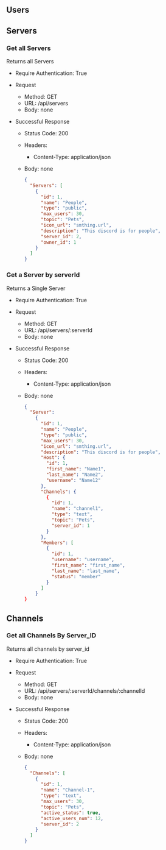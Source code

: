 ## Users


## Servers

###  Get all Servers

Returns all Servers

* Require Authentication: True
* Request
  * Method: GET
  * URL: /api/servers
  * Body: none

* Successful Response
  * Status Code: 200
  * Headers:
    * Content-Type: application/json
  * Body: none

    ```json
    {
      "Servers": [
        {
          "id": 1,
          "name": "People",
          "type": "public",
          "max_users": 30,
          "topic": "Pets",
          "icon_url": "smthing.url",
          "description": "This discord is for people",
          "server_id": 2,
          "owner_id": 1
        }
      ]
    }

###  Get a Server by serverId

Returns a Single Server

* Require Authentication: True
* Request
  * Method: GET
  * URL: /api/servers/:serverId
  * Body: none

* Successful Response
  * Status Code: 200
  * Headers:
    * Content-Type: application/json
  * Body: none

    ```json
    {
      "Server":
        {
          "id": 1,
          "name": "People",
          "type": "public",
          "max_users": 30,
          "icon_url": "smthing.url",
          "description": "This discord is for people",
          "Host": {
            "id": 1,
            "first_name": "Name1",
            "last_name": "Name2",
            "username": "Name12"
          },
          "Channels": {
            {
              "id": 1,
              "name": "channel1",
              "type": "text",
              "topic": "Pets",
              "server_id": 1
            }
          },
          "Members": [
            {
              "id": 1,
              "username": "username",
              "first_name": "first_name",
              "last_name": "last_name",
              "status": "member"
            }
          ]
        }
    }


## Channels

### Get all Channels By Server_ID

Returns all channels by server_id

* Require Authentication: True
* Request
  * Method: GET
  * URL: /api/servers/:serverId/channels/:channelId
  * Body: none

* Successful Response
  * Status Code: 200
  * Headers:
    * Content-Type: application/json
  * Body: none

    ```json
    {
      "Channels": [
        {
          "id": 1,
          "name": "Channel-1",
          "type": "text",
          "max_users": 30,
          "topic": "Pets",
          "active_status": true,
          "active_users_num": 12,
          "server_id": 2
        }
      ]
    }
